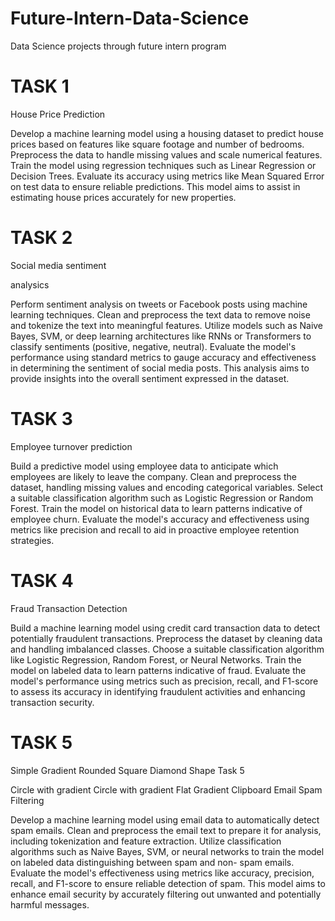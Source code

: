 # Future-Intern-Data-Science
Data Science projects through future intern program

# TASK 1
House Price Prediction

Develop a machine learning model using a housing
dataset to predict house prices based on features
like square footage and number of bedrooms.
Preprocess the data to handle missing values and
scale numerical features. Train the model using
regression techniques such as Linear Regression or
Decision Trees. Evaluate its accuracy using metrics
like Mean Squared Error on test data to ensure
reliable predictions. This model aims to assist in
estimating house prices accurately for new
properties.

# TASK 2
Social media sentiment

analysics

Perform sentiment analysis on tweets or Facebook
posts using machine learning techniques. Clean
and preprocess the text data to remove noise and
tokenize the text into meaningful features. Utilize
models such as Naive Bayes, SVM, or deep
learning architectures like RNNs or Transformers to
classify sentiments (positive, negative, neutral).
Evaluate the model's performance using standard
metrics to gauge accuracy and effectiveness in
determining the sentiment of social media posts.
This analysis aims to provide insights into the
overall sentiment expressed in the dataset.

# TASK 3
Employee turnover prediction

Build a predictive model using employee data to
anticipate which employees are likely to leave the
company. Clean and preprocess the dataset,
handling missing values and encoding categorical
variables. Select a suitable classification algorithm
such as Logistic Regression or Random Forest.
Train the model on historical data to learn patterns
indicative of employee churn. Evaluate the model's
accuracy and effectiveness using metrics like
precision and recall to aid in proactive employee
retention strategies.

# TASK 4
Fraud Transaction Detection

Build a machine learning model using credit card
transaction data to detect potentially fraudulent
transactions. Preprocess the dataset by cleaning
data and handling imbalanced classes. Choose a
suitable classification algorithm like Logistic
Regression, Random Forest, or Neural Networks.
Train the model on labeled data to learn patterns
indicative of fraud. Evaluate the model's
performance using metrics such as precision, recall,
and F1-score to assess its accuracy in identifying
fraudulent activities and enhancing transaction
security.

# TASK 5

Simple Gradient Rounded Square Diamond Shape
Task 5

Circle with gradient
Circle with gradient
Flat Gradient Clipboard
Email Spam Filtering

Develop a machine learning model using email data
to automatically detect spam emails. Clean and
preprocess the email text to prepare it for analysis,
including tokenization and feature extraction. Utilize
classification algorithms such as Naive Bayes,
SVM, or neural networks to train the model on
labeled data distinguishing between spam and non-
spam emails. Evaluate the model's effectiveness
using metrics like accuracy, precision, recall, and
F1-score to ensure reliable detection of spam. This
model aims to enhance email security by accurately
filtering out unwanted and potentially harmful
messages.
